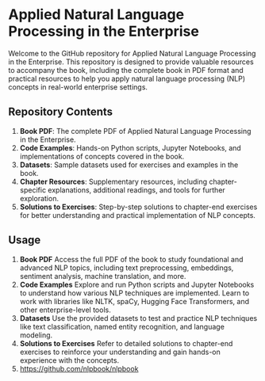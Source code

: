 # Applied Natural Language Processing in the Enterprise 

Welcome to the GitHub repository for Applied Natural Language Processing in the Enterprise. This repository is designed to provide valuable resources to accompany the book, including the complete book in PDF format and practical resources to help you apply natural language processing (NLP) concepts in real-world enterprise settings.

## Repository Contents
1. **Book PDF**: The complete PDF of Applied Natural Language Processing in the Enterprise.
2. **Code Examples**: Hands-on Python scripts, Jupyter Notebooks, and implementations of concepts covered in the book.
3. **Datasets**: Sample datasets used for exercises and examples in the book.
4. **Chapter Resources**: Supplementary resources, including chapter-specific explanations, additional readings, and tools for further exploration.
5. **Solutions to Exercises**: Step-by-step solutions to chapter-end exercises for better understanding and practical implementation of NLP concepts.
## Usage
1. **Book PDF**
Access the full PDF of the book to study foundational and advanced NLP topics, including text preprocessing, embeddings, sentiment analysis, machine translation, and more.
2. **Code Examples**
Explore and run Python scripts and Jupyter Notebooks to understand how various NLP techniques are implemented.
Learn to work with libraries like NLTK, spaCy, Hugging Face Transformers, and other enterprise-level tools.
3. **Datasets**
Use the provided datasets to test and practice NLP techniques like text classification, named entity recognition, and language modeling.
4. **Solutions to Exercises**
Refer to detailed solutions to chapter-end exercises to reinforce your understanding and gain hands-on experience with the concepts.
5. https://github.com/nlpbook/nlpbook
